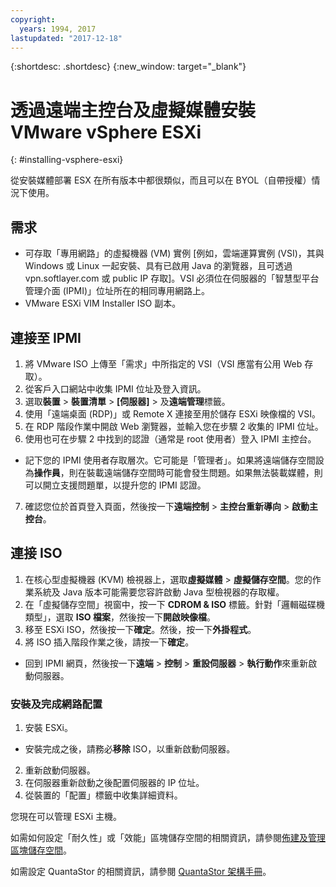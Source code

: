 ```yaml
---
copyright:
  years: 1994, 2017
lastupdated: "2017-12-18"
---
```


{:shortdesc: .shortdesc}
{:new_window: target="_blank"}

# 透過遠端主控台及虛擬媒體安裝 VMware vSphere ESXi
{: #installing-vsphere-esxi}

從安裝媒體部署 ESX 在所有版本中都很類似，而且可以在 BYOL（自帶授權）情況下使用。

## 需求
* 可存取「專用網路」的虛擬機器 (VM) 實例 [例如，雲端運算實例 (VSI)，其與 Windows 或 Linux 一起安裝、具有已啟用 Java 的瀏覽器，且可透過 vpn.softlayer.com 或 public IP 存取]。VSI 必須位在伺服器的「智慧型平台管理介面 (IPMI)」位址所在的相同專用網路上。
* VMware ESXi VIM Installer ISO 副本。

<!--## Steps -->

## 連接至 IPMI
1. 將 VMware ISO 上傳至「需求」中所指定的 VSI（VSI 應當有公用 Web 存取）。
2. 從客戶入口網站中收集 IPMI 位址及登入資訊。
3. 選取**裝置** > **裝置清單** > **[伺服器]** > 及**遠端管理**標籤。
4. 使用「遠端桌面 (RDP)」或 Remote X 連接至用於儲存 ESXi 映像檔的 VSI。
5. 在 RDP 階段作業中開啟 Web 瀏覽器，並輸入您在步驟 2 收集的 IPMI 位址。
6. 使用也可在步驟 2 中找到的認證（通常是 root 使用者）登入 IPMI 主控台。
* 記下您的 IPMI 使用者存取層次。它可能是「管理者」。如果將遠端儲存空間設為**操作員**，則在裝載遠端儲存空間時可能會發生問題。如果無法裝載媒體，則可以開立支援問題單，以提升您的 IPMI 認證。
7. 確認您位於首頁登入頁面，然後按一下**遠端控制** > **主控台重新導向** > **啟動主控台**。

## 連接 ISO
1. 在核心型虛擬機器 (KVM) 檢視器上，選取**虛擬媒體** > **虛擬儲存空間**。您的作業系統及 Java 版本可能需要您容許啟動 Java 型檢視器的存取權。
2. 在「虛擬儲存空間」視窗中，按一下 **CDROM & ISO** 標籤。針對「邏輯磁碟機類型」，選取 **ISO 檔案**，然後按一下**開啟映像檔**。
3. 移至 ESXi ISO，然後按一下**確定**。然後，按一下**外掛程式**。
4. 將 ISO 插入階段作業之後，請按一下**確定**。
* 回到 IPMI 網頁，然後按一下**遠端** > **控制** > **重設伺服器** > **執行動作**來重新啟動伺服器。

### 安裝及完成網路配置
1. 安裝 ESXi。
* 安裝完成之後，請務必**移除** ISO，以重新啟動伺服器。
2. 重新啟動伺服器。
3. 在伺服器重新啟動之後配置伺服器的 IP 位址。
4. 從裝置的「配置」標籤中收集詳細資料。

您現在可以管理 ESXi 主機。

如需如何設定「耐久性」或「效能」區塊儲存空間的相關資訊，請參閱[佈建及管理區塊儲存空間](/docs/infrastructure/BlockStorage/provisioning-block_storage.html)。

如需設定 QuantaStor 的相關資訊，請參閱 [QuantaStor 架構手冊](architecture-guide-quantastor-vmwaresoftlayer.html)。

